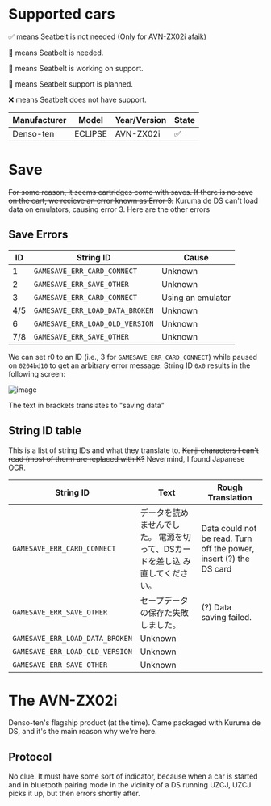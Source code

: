 # Supported cars
✅ means Seatbelt is not needed (Only for AVN-ZX02i afaik)

💺 means Seatbelt is needed.

🚧 means Seatbelt is working on support.

📝 means Seatbelt support is planned.

❌ means Seatbelt does not have support.

| Manufacturer | Model   | Year/Version | State  |
| ------------ | ------- | ------------ | ------ |
| Denso-ten    | ECLIPSE | AVN-ZX02i    | ✅     |
# Save
~~For some reason, it seems cartridges come with saves. If there is no save on the cart, we recieve an error known as Error 3.~~
Kuruma de DS can't load data on emulators, causing error 3.
Here are the other errors
## Save Errors
| ID  | String ID                       | Cause       |
| --- | ------------------------------- | ----------- |
| 1   | `GAMESAVE_ERR_CARD_CONNECT`     | Unknown     |
| 2   | `GAMESAVE_ERR_SAVE_OTHER`       | Unknown     |
| 3   | `GAMESAVE_ERR_CARD_CONNECT`     | Using an emulator     |
| 4/5 | `GAMESAVE_ERR_LOAD_DATA_BROKEN` | Unknown     |
| 6   | `GAMESAVE_ERR_LOAD_OLD_VERSION` | Unknown     |
| 7/8 | `GAMESAVE_ERR_SAVE_OTHER`       | Unknown     |

We can set r0 to an ID (i.e., 3 for `GAMESAVE_ERR_CARD_CONNECT`) while paused on `0204bd10` to get an arbitrary error message.
String ID `0x0` results in the following screen:

![image](https://github.com/zurgeg/seatbelt/assets/46549042/501beadc-6d6a-441f-9340-b18de1a06058)

The text in brackets translates to "saving data"

## String ID table
This is a list of string IDs and what they translate to. ~~Kanji characters I can't read (most of them) are replaced with K?~~
Nevermind, I found Japanese OCR.

| String ID                       | Text                                                               | Rough Translation                                                  |
| ------------------------------- | ------------------------------------------------------------------ | ------------------------------------------------------------------ |
| `GAMESAVE_ERR_CARD_CONNECT`     | データを読めませんでした。  電源を切って、DSカードを差し込 み直してください。| Data could not be read. Turn off the power, insert (?) the DS card |               
| `GAMESAVE_ERR_SAVE_OTHER`       | セープデータの保存た失敗しました。                                      | (?) Data saving failed.                                            |
| `GAMESAVE_ERR_LOAD_DATA_BROKEN` | Unknown                                                            |                                                                    |                                         
| `GAMESAVE_ERR_LOAD_OLD_VERSION` | Unknown                                                            |                                                                    |
| `GAMESAVE_ERR_SAVE_OTHER`       | Unknown                                                            |                                                                    |

# The AVN-ZX02i
Denso-ten's flagship product (at the time). Came packaged with Kuruma de DS, and it's the main reason why we're here.

## Protocol
No clue. It must have some sort of indicator, because when a car is started and in bluetooth pairing mode in the vicinity of a DS running UZCJ, UZCJ picks it up, but then errors shortly after.
